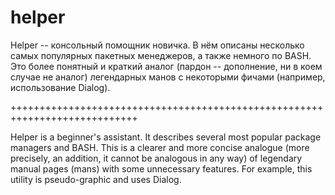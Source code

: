 # helper
Helper -- консольный помощник новичка. В нём описаны несколько самых популярных пакетных менеджеров, а также немного по BASH. Это более понятный и краткий аналог (пардон -- дополнение, ни в коем случае не аналог) легендарных манов с некоторыми фичами (например, использование Dialog).

++++++++++++++++++++++++++++++++++++++++++++++++++++++++++++++++++++++++++++

Helper is a beginner's assistant. It describes several most popular package managers and BASH.
   This is a clearer and more concise analogue (more precisely, an addition, it cannot be analogous in any way) of legendary manual pages (mans) with some
unnecessary features. For example, this utility is pseudo-graphic and uses Dialog.
